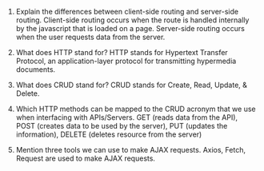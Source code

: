 1. Explain the differences between client-side routing and server-side routing.
Client-side routing occurs when the route is handled internally by the javascript that is loaded on a page. Server-side routing occurs when the user requests data from the server.

2. What does HTTP stand for?
HTTP stands for Hypertext Transfer Protocol, an application-layer protocol for transmitting hypermedia documents.

3. What does CRUD stand for?
CRUD stands for Create, Read, Update, & Delete.

4. Which HTTP methods can be mapped to the CRUD acronym that we use when interfacing with APIs/Servers.
GET (reads data from the API), POST (creates data to be used by the server), PUT (updates the information), DELETE (deletes resource from the server)

5. Mention three tools we can use to make AJAX requests.
Axios, Fetch, Request are used to make AJAX requests.